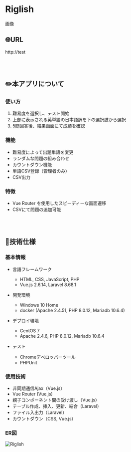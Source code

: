 # Riglish

画像

## :globe_with_meridians:URL
http://test

<br>
<br>

## :pencil2:本アプリについて

### 使い方
1. 難易度を選択し、テスト開始
2. 上部に表示される英単語の日本語訳を下の選択肢から選択
3. 5問回答後、結果画面にて成績を確認

### 機能

- 難易度によって出題単語を変更
- ランダムな問題の組み合わせ
- カウントダウン機能
- 単語CSV登録（管理者のみ）
- CSV出力

### 特徴

- Vue Router を使用したスピーディーな画面遷移
- CSVにて問題の追加可能

<br>
<br>

## :page_facing_up:技術仕様

### 基本情報
- 言語フレームワーク
    - HTML, CSS, JavaScript, PHP
    - Vue.js 2.6.14, Laravel 8.68.1

- 開発環境
    - Windows 10 Home
    - docker (Apache 2.4.51, PHP 8.0.12, Mariadb 10.6.4)

- デプロイ環境
    - CentOS 7
    - Apache 2.4.6, PHP 8.0.12, Mariadb 10.6.4

- テスト
    - Chromeデベロッパーツール
    - PHPUnit

### 使用技術

- 非同期通信Ajax（Vue.js）
- Vue Router (Vue.js)
- 親子コンポーネント間の受け渡し（Vue.js）
- テーブル作成、挿入、更新、結合（Laravel）
- ファイル入出力（Laravel）
- カウントダウン（CSS, Vue.js）

### ER図

![Riglish](https://user-images.githubusercontent.com/92190851/141145733-79b2cec0-49d5-4010-bf5c-e694d73f3a5f.png)
